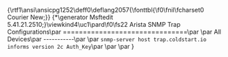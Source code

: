 {\rtf1\ansi\ansicpg1252\deff0\deflang2057{\fonttbl{\f0\fnil\fcharset0 Courier New;}}
{\*\generator Msftedit 5.41.21.2510;}\viewkind4\uc1\pard\f0\fs22 Arista SNMP Trap Configurations\par
===============================\par
\par
All Devices\par
-----------\par
\par
`snmp-server host trap.coldstart.io informs version 2c Auth_Key`\par
\par
\par
}
 